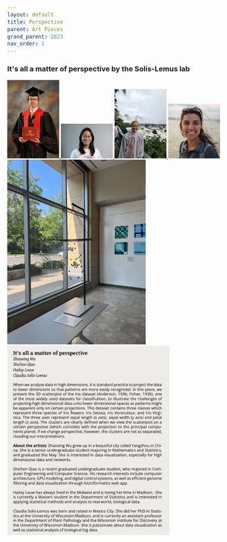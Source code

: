 ```yaml
---
layout: default
title: Perspective
parent: Art Pieces
grand_parent: 2023
nav_order: 1
---
```


### It's all a matter of perspective by the Solis-Lemus lab

<div class="container">
    <div class="row-fluid">
        <div class="span2">
            <a href="../../../assets/pics/ShichenQiao.jpeg">
            <img src="../../../assets/pics/ShichenQiao.jpeg" width="120">
            </a>
            <a href="../../../assets/pics/zhaoxingWu.jpg">
            <img src="../../../assets/pics/zhaoxingWu.jpg" width="120">
            </a>
            <a href="../../../assets/pics/hailey.jpg">
            <img src="../../../assets/pics/hailey.jpg" width="120">
            </a>
            <a href="../../../assets/pics/claudiaSmall1.png">
            <img src="../../../assets/pics/claudiaSmall1.png" width="120">
            </a>
        </div>
        <div class="span5">
            <a href="../../../assets/pics/fisher.png">
            <img src="../../../assets/pics/fisher.png" width="320">
            </a> 
            <a href="../../../assets/pics/perspective-text.png">
            <img src="../../../assets/pics/perspective-text.png" width="375">
            </a>
        </div>
    </div>
</div>

